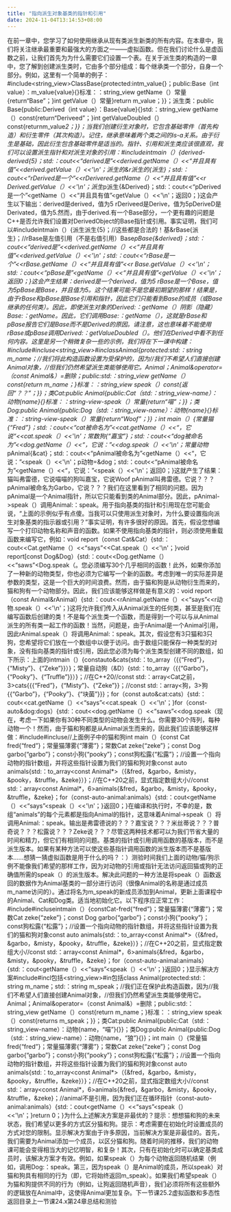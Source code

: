 ```yaml
---
title: "指向派生对象基类的指针和引用"
date: 2024-11-04T13:14:53+08:00
---
```


在前一章中，您学习了如何使用继承从现有类派生新类的所有内容。在本章中，我们将关注继承最重要和最强大的方面之一——虚拟函数。但在我们讨论什么是虚函数之前，让我们首先为为什么需要它们设置一个表。在关于派生类的构造的一章中，您了解到创建派生类时，它由多个部分组成：每个继承类一个部分，自身一个部分。例如，这里有一个简单的例子：#include<string_view>ClassBase{protected:intm_value{}；public:Base（int value）：m_value{value}{}标准：：string_view getName（）常量{return“Base”；}int getValue（）常量}return m_value；}}；派生类：public Base{public:Derived（int value）：Base{value}{}std:：string_view getName（）const{return“Deriveed”；}int getValueDoubled（）const{returnm_value*2；}}；当我们创建衍生对象时，它包含基础零件（首先构造）和衍生零件（其次构造）。记住，继承意味着两个类之间的is-a关系。由于衍生是基础，因此衍生包含基础零件是适当的。指针、引用和派生类应该很直观，我们可以设置派生指针和对派生对象的引用：#include<iostream>intmain（）{derived-derived{5}；std:：cout<<“derived是”<<derived.getName（）<<“并且具有值”<<derived.getValue（）<<'\n'；派生的&r派生的{派生}；std:：cout<<“rDerived是一个”<<rDerivered.getName（）<<“并且具有值”<<r Derived.getValue（）<<'\n'；派生*p派生{&Derived}；std:：cout<<“pDerived是一个”<<pDerivered->getName（）<<“并且具有值”<<pDerived->getValue（）<<'\n'；返回0；}这会产生以下输出：derived是derived，值为5 rDeriveed是Derive，值为5pDeriveD是Derivated，值为5.然而，由于derived.有一个Base部分，一个更有趣的问题是C++是否允许我们设置对DerivedObject的Base指针或引用。事实证明，我们可以#include<iostream>intmain（）{派生派生{5}；//这些都是合法的！基&rBase{派生}；//rBase是左值引用（不是右值引用）Base*pBase{&derived}；std:：cout<<“derived是”<<derived.getName（）<<“并且具有值”<<derived.getValue（）<<'\n'；std:：cout<<“rBase是一个”<<rBase.getName（）<<“并且具有值”<<r Base.getValue（）<<'\n'；std:：cout<<“pBase是”<<pBase->getName（）<<“并且具有值”<<pBase->getValue（）<<'\n'；返回0；}这会产生结果：derived是一个derived，值为5 rBase是一个Base，值为5pBase是Base，并且值为5。这个结果可能不是您最初期望的那样！结果是，由于rBase和pBase是Base引用和指针，因此它们只能看到Base的成员（或Base继承的任何类）。因此，即使派生对象的Derived:：getName（）阴影（隐藏）Base:：getName。因此，它们调用Base:：getName（），这就是rBase和pBase报告它们是Base而不是Derived的原因。请注意，这也意味着不能使用rBase或pBase调用Derived:：getValueDoubled（）。他们在Derived中看不到任何内容。这里是另一个稍微复杂一些的示例，我们将在下一课中构建：#include<iostream>#incluse<string_view>#inclassAnimal{protected:std:：string m_name；//我们将此构造函数设置为受保护的，因为//我们不希望人们直接创建Animal对象，//但我们仍然希望派生类能够使用它。Animal；Animal&operator=（const Animal&）=删除；public:std:：string_view getName（）const{return m_name；}标准：：string_view speak（）const{返回“？？”；}}；类Cat:public Animal{public:Cat（std:：string_view-name）：动物{name}{}标准：：string-view-speak（）常量{return“喵”；}}；类Dog:public Animal{public:Dog（std:：string_view-name）：动物{name}{}标准：：string-view-speak（）常量{return“Woof”；}}；int main（）{常量猫{“Fred”}；std:：cout<<“cat被命名为”<<cat.getName（）<<“，它说“<<cat.speak（）<<'\n'；常数狗{“嘉宝”}；std:：cout<<“dog被命名为”<<dog.getName（）<<“，它说：”<<dog.speak（）<<'\n'；常量动物*pAnimal{&cat}；std:：cout<<“pAnimal被命名为”<<pAnimal->getName（）<<“，它说：”<<pAnimal->speak（）<<'\n'；p动物=&dog；std:：cout<<“pAnimal被命名为”<<pAnimal->getName（）<<“，它说：”<<pAnimal->speak（）<<'\n'；返回0；}这就产生了结果：猫叫弗雷德，它说喵喵的狗叫嘉宝，它说Woof pAnimal叫弗雷德。它说？？？pAnimal被命名为Garbo，它说？？？我们在这里看到了相同的问题。因为pAnimal是一个Animal指针，所以它只能看到类的Animal部分。因此，pAnimal->speak（）调用Animal:：speak。用于指向基类的指针和引用现在您可能会说，“上面的示例似乎有点傻。当我可以只使用派生对象时，为什么要设置指向派生对象基类的指示器或引用？”事实证明，有许多很好的原因。首先，假设您想编写一个打印动物名称和声音的函数。如果不使用指向基类的指针，则必须使用重载函数来编写它，例如：void report（const Cat&Cat）{std:：cout<<Cat.getName（）<<“says”<<Cat.speak（）<<'\n'；}void report[const Dog&Dog）{std:：cout<<Dog.getName（）<<“saws”<Dog.speak（。您必须编写30个几乎相同的函数！此外，如果你添加了一种新的动物类型，你也必须为它编写一个新的函数。考虑到唯一的实际差异是参数的类型，这是一个巨大的时间浪费。然而，由于猫和狗是从动物衍生而来的，猫和狗有一个动物部分。因此，我们应该能够这样做是有意义的：void report（const Animal&rAnimal）{std:：cout<<rAnimal.getName（）<<“says”<<r动物.speak（）<<'\n'；}这将允许我们传入从Animal派生的任何类，甚至是我们在编写函数后创建的类！不是每个派生类一个函数，而是得到一个可以与从Animal派生的所有类一起工作的函数！当然，问题是，由于rAnimal是一个Animal引用，因此rAnimal.speak（）将调用Animal:：speak。其次，假设您有3只猫和3只狗，您希望将它们放在一个数组中以便于访问。由于数组只能保存一种类型的对象，没有指向基类的指针或引用，因此您必须为每个派生类型创建不同的数组，如下所示：上面的intmain（）{constauto&cats{std:：to_array<Cat>（{{“Fred”}，{“Misty”}、{“Zeke”}}）}；常量自动狗（&D）{std:：to_array<Dog>（{{“Garbo”}，{“Pooky”}、{“Truffle”}}）}；//在C++20//const std:：array<Cat之前，3>cats{{{“Fred”}，{“Misty”}、{“Zeke”}}；//const std:：array<狗，3>狗{{“Garbo”}，{“Pooky”}、{“块菌”}}}；for（const auto&cat:cats）{std:：cout<<cat.getName（）<<“says”<<cat.speak（）<<'\n'；}for（const-auto&dog:dogs）{std:：cout<<dog.getName（）<<“saws”<<dog.speak（现在，考虑一下如果你有30种不同类型的动物会发生什么。你需要30个阵列，每种动物一个！然而，由于猫和狗都是从Animal派生而来的，因此我们应该能够这样做：#include<array>#incluse<iostream>//上面例子中的猫和狗int main（）{const Cat fred{“fred”}；常量猫薄雾{“薄雾”}；常数Cat zeke{“zeke”}；const Dog garbo{“garbo”}；const小狗{“pooky”}；const狗松露{“松露”}；//设置一个指向动物的指针数组，并将这些指针设置为我们的猫和狗对象const auto animals{std:：to_array<const Animal*>（{&fred，&garbo，&misty，&pooky，&truffle，&zeke}）}；//在C++20之前，显式指定数组大小//const std:：array<const Animal*，6>animals{&fred，&garbo，&misty，&pooky，&truffle，&zeke}；for（const-auto-animal:animals）{std:：cout<<animal->getName（）<<“says”<<animal->speak（）<<'\n'；}返回0；}在编译和执行时，不幸的是，数组“animals”的每个元素都是指向Animal的指针，这意味着Animal->speak（）将调用Animal:：speak。输出是弗雷德说的？？？嘉宝说？？？米丝蒂说？？？普奇说？？？松露说？？？Zeke说？？？尽管这两种技术都可以为我们节省大量的时间和精力，但它们有相同的问题。基类的指针或引用调用函数的基版本，而不是派生版本。如果有某种方法可以使这些基指针调用函数的派生版本而不是基版本……想猜一猜虚拟函数是用于什么的吗？：）测验时间我们上面的动物/猫/狗示例不能像我们希望的那样工作，因为对动物的引用或指针无法访问返回猫或狗的正确值所需的speak（）的派生版本。解决此问题的一种方法是将speak（）函数返回的数据作为Animal基类的一部分进行访问（很像Animal的名称是通过成员m_name访问的）。通过将名为m_speak的新成员添加到Animal，更新上面课程中的Animal、Cat和Dog类。适当地初始化它。以下程序应正常工作：#include<array>#incluse<iostream>intmain（）{constCat-fred{“fred”}；常量猫薄雾{“薄雾”}；常数Cat zeke{“zeke”}；const Dog garbo{“garbo”}；const小狗{“pooky”}；const狗松露{“松露”}；//设置一个指向动物的指针数组，并将这些指针设置为我们的猫和狗对象const auto animals{std:：to_array<const Animal*>（{&fred，&garbo，&misty，&pooky，&truffle，&zeke}）}；//在C++20之前，显式指定数组大小//const std:：array<const Animal*，6>animals{&fred，&garbo，&misty，&pooky，&truffle，&zeke}；for（const-auto-animal:animals）{std:：cout<<animal->getName（）<<“says”<<animal->speak（）<<'\n'；}返回0；}显示解决方案#include<array>#incl包括<string_view>#in包括<iostream>class Animal{protected:std:：string m_name；std:：string m_speak；//我们正在保护此构造函数，因为//我们不希望人们直接创建Animal对象，//但我们仍然希望派生类能够使用它。Animal；Animal&operator=（const Animal&）=删除；public:std:：string_view getName（）const{return m_name；}标准：：string_view speak（）const{returns m_speak；}}；类Cat:public Animal{public:Cat（std:：string_view-name）：动物{name，“喵”}{}}；类Dog:public Animal{public:Dog（std:：string_view-name）：动物{name，“狼”}{}}；int main（）{常量猫fred{“fred”}；常量猫薄雾{“薄雾”}；常数Cat zeke{“zeke”}；const Dog garbo{“garbo”}；const小狗{“pooky”}；const狗松露{“松露”}；//设置一个指向动物的指针数组，并将这些指针设置为我们的猫和狗对象const auto animals{std:：to_array<const Animal*>（{&fred，&garbo，&misty，&pooky，&truffle，&zeke}）}；//在C++20之前，显式指定数组大小//const std:：array<const Animal*，6>animals{&fred，&garbo，&misty，&pooky，&truffle，&zeke}；//animal不是引用，因为我们正在循环指针（const-auto-animal:animals）{std:：cout<<animal->getName（）<<“says”<<animal->speak（）<<'\n'；}return 0；}为什么上述解决方案是非最优的？提示：想想猫和狗的未来状态，我们希望以更多的方式区分猫和狗。提示：考虑需要在初始化时设置成员的方式对您的限制。显示解决方案由于许多原因，当前解决方案是非最佳的。首先，我们需要为Animal添加一个成员，以区分猫和狗。随着时间的推移，我们的动物课可能会变得相当大的记忆明智，和复杂！其次，只有在初始化时可以确定基类成员时，该解决方案才有效。例如，如果speak（）为每个动物返回随机结果（例如，调用Dog:：speak。第三，因为speak（）是Animal的成员，所以speak）对猫和狗具有相同的行为（即，它将始终返回m_speak）。如果我们希望speak（）为猫和狗提供不同的行为（例如，让狗返回随机声音），我们必须将所有这些额外的逻辑放在Animal中，这使得Animal更加复杂。下一节课25.2虚拟函数和多态性返回目录上一节课24.x第24章总结和测验

